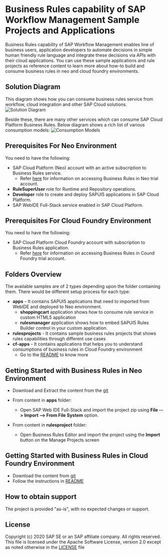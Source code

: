 # Business Rules capability of SAP Workflow Management Sample Projects and Applications
Business Rules capability of SAP Workflow Management enables line of business users, application developers to automate decisions in simple human friendly rule language and integrate these decisions via APIs with their cloud applications. You can use these sample applications and rule projects as reference content to learn more about how-to build and consume business rules in neo and cloud foundry environments.

## Solution Diagram
This diagram shows how you can consume business rules service from workflow, cloud integration and other SAP Cloud solutions. 
![Solution Diagram](https://github.com/SAP/cloud-businessrules-samples/blob/master/images/BusinessRules_SolutionDiagram.png)

Beside these, there are many other services which can consume SAP Cloud Platform Business Rules. Below diagram shows a rich list of various consumption models:
![Consumption Models](https://github.com/SAP/cloud-businessrules-samples/blob/master/images/BusinessRules_ConsumptionPatterns.png)

## Prerequisites For Neo Environment
You need to have the following:
- SAP Cloud Platform (Neo) account with an active subscription to Business Rules service.
  - Refer [here](https://blogs.sap.com/2017/04/26/sap-cloud-platform-business-rules-try-it-yourself/) for information on accessing Business Rules in Neo trial account.
- **RuleSuperUser** role for Runtime and Repository operations.
- **Developer** role to create and deploy SAPUI5 applications in SAP Cloud Platform.
- SAP WebIDE Full-Stack service enabled in SAP Cloud Platform.

## Prerequisites For Cloud Foundry Environment
You need to have the following:
- SAP Cloud Platform Cloud Foundry account with subscription to Business Rules application. 
  - Refer [here](https://blogs.sap.com/2018/03/29/quick-start-guide-to-sap-business-rules-service-in-cloud-foundry/) for information on accessing Business Rules in Cound Foundry trial account.

## Folders Overview
The available samples are of 2 types depending upon the folder containing them. There would be different setup process for each type:
- **apps** - It contains SAPUI5 applications that need to imported from WebIDE and deployed to Neo environment. 
  - **shoppingcart** application shows how to consume rule service in custom HTML5 application
  - **rulesmanager** application shows how to embed SAPUI5 Rules Builder control in your custom application. 
- **rulesprojects** - It contains sample business rules projects that shows rules capabilities through different use cases
- **cf-apps** - It contains applications that helps you to understand consumptions of business rules in Cloud Foundry environment
  - Go to the [README](https://github.com/SAP/cloud-businessrules-samples/blob/master/cf-apps/README.md) to know more 

## Getting Started with Business Rules in Neo Environment
* Download and Extract the content from the [git](https://github.com/SAP/cloud-businessrules-samples)
- From content in **apps** folder:
  - Open SAP Web IDE Full-Stack and import the project zip using **File --> Import --> From File System** option.

- From content in **rulesproject** folder:
  - Open Business Rules Editor and import the project using the **Import** button on the Manage Projects screen

## Getting Started with Business Rules in Cloud Foundry Environment
* Download the content from [git](https://github.com/SAP/cloud-businessrules-samples/tree/master/cf-apps)
* Follow the instructions in [README](https://github.com/SAP/cloud-businessrules-samples/blob/master/cf-apps/README.md)

## How to obtain support
The project is provided "as-is", with no expected changes or support.

## License
Copyright (c) 2020 SAP SE or an SAP affiliate company. All rights reserved. This file is licensed under the Apache Software License, version 2.0 except as noted otherwise in the [LICENSE](https://github.com/SAP-samples/fsm-extension-sample/blob/master/LICENSE) file
